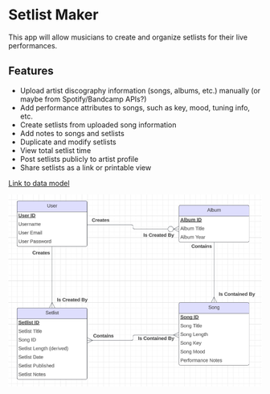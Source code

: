 # Setlist Maker

This app will allow musicians to create and organize setlists for their live performances.

## Features

- Upload artist discography information (songs, albums, etc.) manually (or maybe from Spotify/Bandcamp APIs?)
- Add performance attributes to songs, such as key, mood, tuning info, etc.
- Create setlists from uploaded song information
- Add notes to songs and setlists
- Duplicate and modify setlists
- View total setlist time
- Post setlists publicly to artist profile
- Share setlists as a link or printable view

[Link to data model](https://lucid.app/lucidchart/7e1129ae-6b7e-4f46-ada2-3800e2d2f503/edit?viewport_loc=-983%2C43%2C1001%2C705%2C0_0&invitationId=inv_e1087b67-3a13-464b-a180-5bf9b0e9d11f)

![chart of data model](setlist-erd.png)
